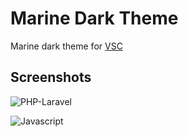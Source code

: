 # Marine Dark Theme

Marine dark theme for [VSC](https://code.visualstudio.com/)

## Screenshots

![PHP-Laravel](https://raw.githubusercontent.com/ProDeSquare/Marine-VSCode-Theme/main/screenshots/marine-php.png)

![Javascript](https://raw.githubusercontent.com/ProDeSquare/Marine-VSCode-Theme/main/screenshots/marine-js.png)
